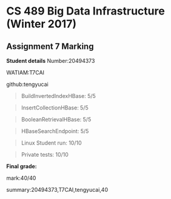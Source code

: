 # CS 489 Big Data Infrastructure (Winter 2017)
## Assignment 7 Marking
**Student details**
Number:20494373

WATIAM:T7CAI

github:tengyucai

>BuildInvertedIndexHBase: 5/5

>InsertCollectionHBase: 5/5

>BooleanRetrievalHBase: 5/5

>HBaseSearchEndpoint: 5/5

>Linux Student run: 10/10

>Private tests: 10/10



**Final grade:**

mark:40/40

summary:20494373,T7CAI,tengyucai,40

